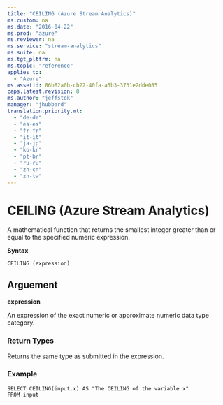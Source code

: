 ```yaml
---
title: "CEILING (Azure Stream Analytics)"
ms.custom: na
ms.date: "2016-04-22"
ms.prod: "azure"
ms.reviewer: na
ms.service: "stream-analytics"
ms.suite: na
ms.tgt_pltfrm: na
ms.topic: "reference"
applies_to: 
  - "Azure"
ms.assetid: 86b82a0b-cb22-40fa-a5b3-3731e2dde085
caps.latest.revision: 8
ms.author: "jeffstok"
manager: "jhubbard"
translation.priority.mt: 
  - "de-de"
  - "es-es"
  - "fr-fr"
  - "it-it"
  - "ja-jp"
  - "ko-kr"
  - "pt-br"
  - "ru-ru"
  - "zh-cn"
  - "zh-tw"
---
```

# CEILING (Azure Stream Analytics)
  A mathematical function that returns the smallest integer greater than or equal to the specified numeric expression.  
  
 **Syntax**  
  
```  
CEILING (expression)  
```  
  
## Arguement  
 **expression**  
  
 An expression of the exact numeric or approximate numeric data type category.  
  
### Return Types  
 Returns the same type as submitted in the expression.  
  
### Example  
  
```  
SELECT CEILING(input.x) AS "The CEILING of the variable x"  
FROM input  
```  
  
  